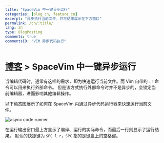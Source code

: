 ```yaml
---
title: "SpaceVim 中一键异步运行"
categories: [blog_cn, feature_cn]
excerpt: "异步执行当前文件，并将结果展示在下方窗口"
permalink: /cn/:title/
lang: zh
type: BlogPosting
comments: true
commentsID: "VIM 异步代码执行"
---
```


# [博客](../cn/blogs/) > SpaceVim 中一键异步运行


当编辑代码时，通常有这样的需求，即为快速运行当前文件。而 Vim 自带的 `:!` 命令可以用来执行外部命令。
但是该方式执行外部命令时并不是异步的，会锁定当前编辑器，进而影响其他编辑操作。

以下动态图展示了如何在 SpaceVim 内通过异步代码运行器来快速运行当前文件。

![async code runner](https://user-images.githubusercontent.com/13142418/33722240-141ed716-db2f-11e7-9a4d-c99f05cc1d05.gif)

在运行输出窗口最上方显示了编译、运行的实际命令，而最后一行则显示了运行结果。
默认的快捷键为 `SPC l r`，`SPC` 指的是键盘上的空格键。
